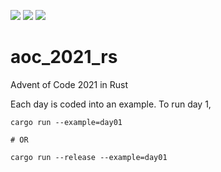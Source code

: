 ![](https://img.shields.io/badge/day%20📅-1-blue)
![](https://img.shields.io/badge/stars%20⭐-2-yellow)
![](https://img.shields.io/badge/days%20completed-2-red)

# aoc_2021_rs
Advent of Code 2021 in Rust

Each day is coded into an example. To run day 1, 
```shell
cargo run --example=day01

# OR

cargo run --release --example=day01
```

